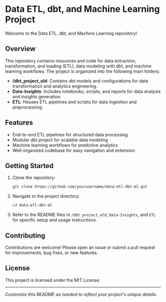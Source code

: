 # Data ETL, dbt, and Machine Learning Project

Welcome to the Data ETL, dbt, and Machine Learning repository!

## Overview

This repository contains resources and code for data extraction, transformation, and loading (ETL), data modeling with dbt, and machine learning workflows. The project is organized into the following main folders:

- **/dbt_project_old**: Contains dbt models and configurations for data transformation and analytics engineering.
- **Data-Insights**: Includes notebooks, scripts, and reports for data analysis and insights generation.
- **ETL**: Houses ETL pipelines and scripts for data ingestion and preprocessing.

## Features

- End-to-end ETL pipelines for structured data processing
- Modular dbt project for scalable data modeling
- Machine learning workflows for predictive analytics
- Well-organized codebase for easy navigation and extension

## Getting Started

1. Clone the repository:
    ```bash
    git clone https://github.com/yourusername/data-etl-dbt-ml.git
    ```
2. Navigate to the project directory:
    ```bash
    cd data-etl-dbt-ml
    ```
3. Refer to the README files in `/dbt_project_old`, `Data-Insights`, and `ETL` for specific setup and usage instructions.

## Contributing

Contributions are welcome! Please open an issue or submit a pull request for improvements, bug fixes, or new features.

## License

This project is licensed under the MIT License.

---

*Customize this README as needed to reflect your project's unique details.*
